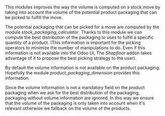 This modules improves the way the volume is computed on a stock.move by
taking into account the volume of the potential product packaging that
can be picked to fulfill the move.

The potential packaging that can be picked for a move are computed by
the module *stock_packaging_calculator*. Thanks to this module we can
compute the best distribution of the packaging to uses to fulfill a
specific quantity of a product. (This information is important for the
picking operators to minimize the number of manipulations to do. Even if
this information is not available into the Odoo UI, The *Shopfloor*
addon takes advantage of it to propose the best picking strategy to the
user).

By default the volume information is not available on the product
packaging. Hopefully the module *product_packaging_dimension* provides
this information.

Since the volume information is not a mandatory field on the product
packaging when we ask for the best distribution of the packaging,
packaging without volume information are ignored. In this way we ensure
that the volume of the packaging is only taken into account when it's
relevant otherwise we fallback on the volume of the products.
